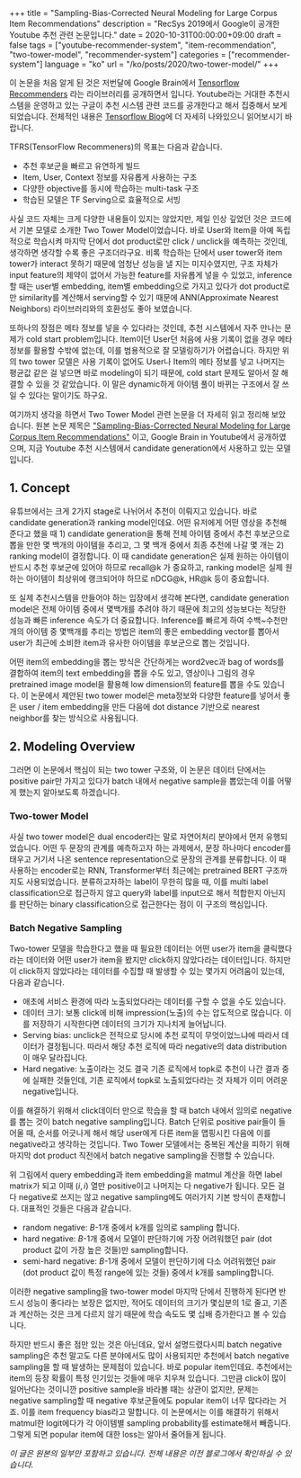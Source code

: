 +++
title = "Sampling-Bias-Corrected Neural Modeling for Large Corpus Item Recommendations"
description = "RecSys 2019에서 Google이 공개한 Youtube 추천 관련 논문입니다."
date = 2020-10-31T00:00:00+09:00
draft = false
tags = ["youtube-recommender-system", "item-recommendation", "two-tower-model", "recommender-system"]
categories = ["recommender-system"]
language = "ko"
url = "/ko/posts/2020/two-tower-model/"
+++

이 논문을 처음 알게 된 것은 저번달에 Google Brain에서 [Tensorflow Recommenders](https://github.com/tensorflow/recommenders) 라는 라이브러리를 공개하면서 입니다. Youtube라는 거대한 추천시스템을 운영하고 있는 구글이 추천 시스템 관련 코드를 공개한다고 해서 집중해서 보게 되었습니다. 전체적인 내용은 [Tensorflow Blog](https://blog.tensorflow.org/2020/09/introducing-tensorflow-recommenders.html)에 더 자세히 나와있으니 읽어보시기 바랍니다.

TFRS(TensorFlow Recommeners)의 목표는 다음과 같습니다. 

- 추천 후보군을 빠르고 유연하게 빌드
- Item, User, Context 정보를 자유롭게 사용하는 구조
- 다양한 objective를 동시에 학습하는 multi-task 구조
- 학습된 모델은 TF Serving으로 효율적으로 서빙

사실 코드 자체는 크게 다양한 내용들이 있지는 않았지만, 제일 인상 깊었던 것은 코드에서 기본 모델로 소개한 Two Tower Model이었습니다. 바로 User와 Item을 아예 독립적으로 학습시켜 마지막 단에서 dot product로만 click / unclick을 예측하는 것인데, 생각하면 생각할 수록 좋은 구조더라구요. 비록 학습하는 단에서 user tower와 item tower가 interact 못하기 때문에 엄청난 성능을 낼 지는 미지수였지만, 구조 자체가 input feature의 제약이 없어서 가능한 feature를 자유롭게 넣을 수 있었고, inference할 때는 user별 embedding, item별 embedding으로 가지고 있다가 dot product로만 similarity를 계산해서 serving할 수 있기 때문에 ANN(Approximate Nearest Neighbors) 라이브러리와의 호환성도 좋아 보였습니다. 

또하나의 장점은 메타 정보를 넣을 수 있다라는 것인데, 추천 시스템에서 자주 만나는 문제가 cold start problem입니다. Item이던 User던 처음에 사용 기록이 없을 경우 메타 정보를 활용할 수밖에 없는데, 이를 범용적으로 잘 모델링하기가 어렵습니다. 하지만 위의 two tower 모델은 사용 기록이 없어도 User나 Item의 메타 정보를 넣고 나머지는 평균값 같은 걸 넣으면 바로 modeling이 되기 때문에, cold start 문제도 알아서 잘 해결할 수 있을 것 같았습니다. 이 말은 dynamic하게 아이템 풀이 바뀌는 구조에서 잘 쓰일 수 있다는 말이기도 하구요.

여기까지 생각을 하면서 Two Tower Model 관련 논문을 더 자세히 읽고 정리해 보았습니다. 원본 논문 제목은 ["Sampling-Bias-Corrected Neural Modeling for Large Corpus Item Recommendations"](https://dl.acm.org/doi/10.1145/3298689.3346996) 이고, Google Brain in Youtube에서 공개하였으며, 지금 Youtube 추천 시스템에서 candidate generation에서 사용하고 있는 모델입니다.

## 1. Concept

유튜브에서는 크게 2가지 stage로 나뉘어서 추천이 이뤄지고 있습니다. 바로 candidate generation과 ranking model인데요. 어떤 유저에게 어떤 영상을 추천해준다고 했을 때 1) candidate generation을 통해 전체 아이템 중에서 추천 후보군으로 뽑을 만한 몇 백개의 아이템을 추리고, 그 몇 백개 중에서 최종 추천에 나갈 몇 개는 2) ranking model이 결정합니다. 이 때 candidate generation은 실제 원하는 아이템이 반드시 추천 후보군에 있어야 하므로 recall@k 가 중요하고, ranking model은 실제 원하는 아이템이 최상위에 랭크되어야 하므로 nDCG@k, HR@k 등이 중요합니다.

또 실제 추천시스템을 만들어야 하는 입장에서 생각해 본다면, candidate generation model은 전체 아이템 중에서 몇백개를 추려야 하기 때문에 최고의 성능보다는 적당한 성능과 빠른 inference 속도가 더 중요합니다. Inference를 빠르게 하여 수백~수천만개의 아이템 중 몇백개를 추리는 방법은 item의 좋은 embedding vector를 뽑아서 user가 최근에 소비한 item과 유사한 아이템을 후보군으로 뽑는 것입니다. 

어떤 item의 embedding을 뽑는 방식은 간단하게는 word2vec과 bag of words를 결합하여 item의 text embedding을 뽑을 수도 있고, 영상이나 그림의 경우 pretrained image model을 활용해 low dimension의 feature를 뽑을 수도 있습니다. 이 논문에서 제안된 two tower model은 meta정보와 다양한 feature를 넣어서 좋은 user / item embedding을 만든 다음에 dot distance 기반으로 nearest neighbor를 찾는 방식으로 사용됩니다.

## 2. Modeling Overview

그러면 이 논문에서 핵심이 되는 two tower 구조와, 이 논문은 데이터 단에서는 positive pair만 가지고 있다가 batch 내에서 negative sample을 뽑았는데 이를 어떻게 했는지 알아보도록 하겠습니다.

### Two-tower Model

사실 two tower model은 dual encoder라는 말로 자연어처리 분야에서 먼저 유행되었습니다. 어떤 두 문장의 관계를 예측하고자 하는 과제에서, 문장 하나마다 encoder를 태우고 거기서 나온 sentence representation으로 문장의 관계를 분류합니다. 이 때 사용하는 encoder로는 RNN, Transformer부터 최근에는 pretrained BERT 구조까지도 사용되었습니다. 분류하고자하는 label이 무한히 많을 때, 이를 multi label classification으로 접근하지 않고 query와 label를 input으로 해서 적합한지 아닌지를 판단하는 binary classification으로 접근한다는 점이 이 구조의 핵심입니다.

### Batch Negative Sampling

Two-tower 모델을 학습한다고 했을 때 필요한 데이터는 어떤 user가 item을 클릭했다라는 데이터와 어떤 user가 item을 봤지만 click하지 않았다라는 데이터입니다. 하지만 이 click하지 않았다라는 데이터를 수집할 때 발생할 수 있는 몇가지 어려움이 있는데, 다음과 같습니다.

- 애초에 서비스 환경에 따라 노출되었다라는 데이터를 구할 수 없을 수도 있습니다.
- 데이터 크기: 보통 click에 비해 impression(노출)의 수는 압도적으로 많습니다. 이를 저장하기 시작한다면 데이터의 크기가 지나치게 늘어납니다.
- Serving bias: unclick은 전적으로 당시에 추천 로직이 무엇이었느냐에 따라서 데이터가 결정됩니다. 따라서 해당 추천 로직에 따라 negative의 data distribution이 매우 달라집니다.
- Hard negative: 노출이라는 것도 결국 기존 로직에서 topk로 추천이 나간 결과 중에 실패한 것들인데, 기존 로직에서 topk로 노출되었다라는 것 자체가 이미 어려운 negative입니다.

이를 해결하기 위해서 click데이터 만으로 학습을 할 때 batch 내에서 임의로 negative를 뽑는 것이 batch negative sampling입니다. Batch 단위로 positive pair들이 들어올 때, 순서를 어긋나게 해서 해당 user에게 다른 item을 맵핑시킨 다음에 이를 negative라고 생각하는 것입니다. Two Tower 모델에서는 중복된 계산을 피하기 위해 마지막 dot product 직전에서 batch negative sampling을 진행할 수 있습니다.

위 그림에서 query embedding과 item embedding을 matmul 계산을 하면 label matrix가 되고 이때 $(i,i)$ 열만 positive이고 나머지는 다 negative가 됩니다. 모든 걸 다 negative로 쓰지는 않고 negative sampling에도 여러가지 기본 방식이 존재합니다. 대표적인 것들은 다음과 같습니다.

- random negative: $B$-1개 중에서 k개를 임의로 sampling 합니다.
- hard negative: $B$-1개 중에서 모델이 판단하기에 가장 어려워했던 pair (dot product 값이 가장 높은 것들)만 sampling합니다.
- semi-hard negative: $B$-1개 중에서 모델이 판단하기에 다소 어려워했던 pair (dot product 값이 특정 range에 있는 것들) 중에서 k개를 sampling합니다.

이러한 negative sampling을 two-tower model 마지막 단에서 진행하게 된다면 반드시 성능이 좋다라는 보장은 없지만, 적어도 데이터의 크기가 몇십분의 1로 줄고, 기존과 계산하는 것은 크게 다르지 않기 때문에 학습 속도도 몇 십배 증가한다고 볼 수 있습니다.

하지만 반드시 좋은 점만 있는 것은 아닌데요, 앞서 설명드렸다시피 batch negative sampling은 추천 말고도 다른 분야에서도 많이 사용되지만 추천에서 batch negative sampling을 할 때 발생하는 문제점이 있습니다. 바로 popular item인데요. 추천에서는 item의 등장 확률이 특정 인기있는 것들에 매우 치우쳐 있습니다. 그만큼 click이 많이 일어난다는 것이니깐 positive sample을 바라볼 때는 상관이 없지만, 문제는 negative sampling할 때 negative 후보군들에도 popular item이 너무 많다라는 거죠. 이를 item frequency bias라고 말합니다. 이 논문에서는 이를 해결하기 위해서 matmul한 logit에다가 각 아이템별 sampling probability를 estimate해서 빼줍니다. 그렇게 되면 popular item에 대한 loss는 알아서 줄어들게 됩니다.

*이 글은 원본의 일부만 포함하고 있습니다. 전체 내용은 이전 블로그에서 확인하실 수 있습니다.* 